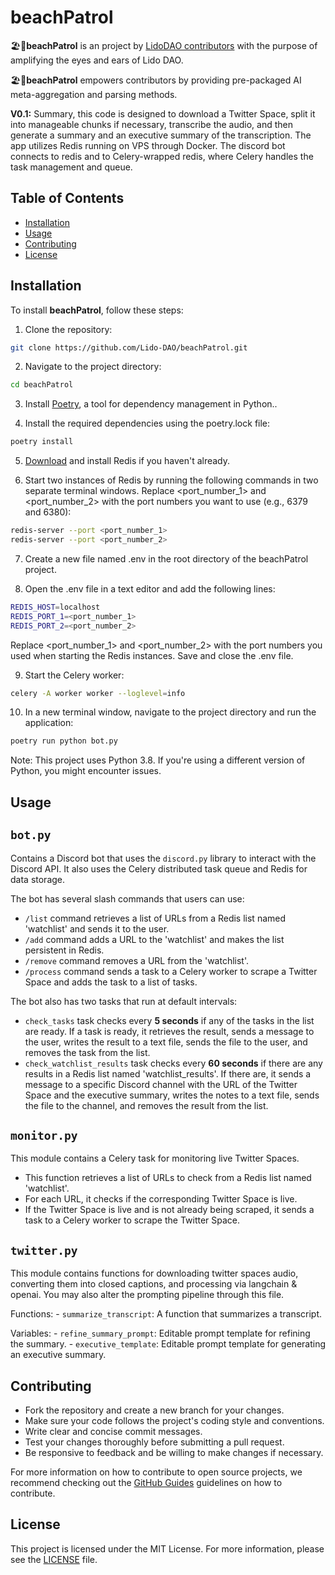 # beachPatrol

🏖️🚓**beachPatrol** is an project by [LidoDAO contributors](https://www.lido.fi) with the purpose of amplifying the eyes and ears of Lido DAO.

🏖️🚓**beachPatrol** empowers contributors by providing pre-packaged AI meta-aggregation and parsing methods.

**V0.1:** Summary, this code is designed to download a Twitter Space, split it into manageable chunks if necessary, transcribe the audio, and then generate a summary and an executive summary of the transcription.
The app utilizes Redis running on VPS through Docker. The discord bot connects to redis and to Celery-wrapped redis, where Celery handles the task management and queue.

## Table of Contents

- [Installation](#installation)
- [Usage](#usage)
- [Contributing](#contributing)
- [License](#license)

## Installation

To install **beachPatrol**, follow these steps:

1. Clone the repository:

```bash
git clone https://github.com/Lido-DAO/beachPatrol.git
```

2. Navigate to the project directory:

```bash
cd beachPatrol
```

3. Install [Poetry](https://python-poetry.org/docs/#installation), a tool for dependency management in Python..

4. Install the required dependencies using the poetry.lock file:

```bash
poetry install
```

5. [Download](https://redis.io/download) and install Redis if you haven't already.

6. Start two instances of Redis by running the following commands in two separate terminal windows.
Replace <port_number_1> and <port_number_2> with the port numbers you want to use (e.g., 6379 and 6380):

```bash
redis-server --port <port_number_1>
redis-server --port <port_number_2>
```

7. Create a new file named .env in the root directory of the beachPatrol project.

8. Open the .env file in a text editor and add the following lines:

```bash
REDIS_HOST=localhost
REDIS_PORT_1=<port_number_1>
REDIS_PORT_2=<port_number_2>
```

Replace <port_number_1> and <port_number_2> with the port numbers you used when starting the Redis instances. Save and close the .env file.

9. Start the Celery worker:

```bash
celery -A worker worker --loglevel=info
```

10. In a new terminal window, navigate to the project directory and run the application:

```bash
poetry run python bot.py
```

Note: This project uses Python 3.8. If you're using a different version of Python, you might encounter issues.

## Usage

`bot.py`
----------
Contains a Discord bot that uses the `discord.py` library to interact with the Discord API. It also uses the Celery distributed task queue and Redis for data storage.

The bot has several slash commands that users can use:

- `/list` command retrieves a list of URLs from a Redis list named 'watchlist' and sends it to the user.
- `/add` command adds a URL to the 'watchlist' and makes the list persistent in Redis.
- `/remove` command removes a URL from the 'watchlist'.
- `/process` command sends a task to a Celery worker to scrape a Twitter Space and adds the task to a list of tasks.

The bot also has two tasks that run at default intervals:

- `check_tasks` task checks every **5 seconds** if any of the tasks in the list are ready. If a task is ready, it retrieves the result, sends a message to the user, writes the result to a text file, sends the file to the user, and removes the task from the list.
- `check_watchlist_results` task checks every **60 seconds** if there are any results in a Redis list named 'watchlist_results'. If there are, it sends a message to a specific Discord channel with the URL of the Twitter Space and the executive summary, writes the notes to a text file, sends the file to the channel, and removes the result from the list.

`monitor.py`
----------
This module contains a Celery task for monitoring live Twitter Spaces. 

- This function retrieves a list of URLs to check from a Redis list named 'watchlist'.
- For each URL, it checks if the corresponding Twitter Space is live.
- If the Twitter Space is live and is not already being scraped, it sends a task to a Celery worker to scrape the Twitter Space.

`twitter.py`
----------

This module contains functions for downloading twitter spaces audio, converting them into closed captions, and processing via langchain & openai.
You may also alter the prompting pipeline through this file.

Functions:
    - `summarize_transcript`: A function that summarizes a transcript.

Variables:
    - `refine_summary_prompt`: Editable prompt template for refining the summary.
    - `executive_template`: Editable prompt template for generating an executive summary.

## Contributing

- Fork the repository and create a new branch for your changes.
- Make sure your code follows the project's coding style and conventions.
- Write clear and concise commit messages.
- Test your changes thoroughly before submitting a pull request.
- Be responsive to feedback and be willing to make changes if necessary.

For more information on how to contribute to open source projects, we recommend checking out the [GitHub Guides](https://guides.github.com/activities/contributing-to-open-source/) guidelines on how to contribute.

## License

This project is licensed under the MIT License. For more information, please see the [LICENSE](./LICENSE) file.
